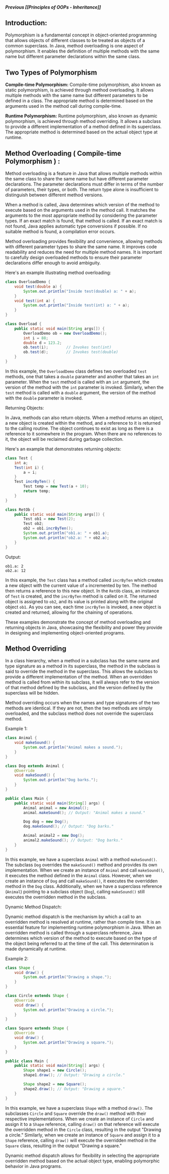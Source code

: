##### Previous [[Principles of OOPs - Inheritance]]
## Introduction:

Polymorphism is a fundamental concept in object-oriented programming that allows objects of different classes to be treated as objects of a common superclass. In Java, method overloading is one aspect of polymorphism. It enables the definition of multiple methods with the same name but different parameter declarations within the same class.

## Two Types of Polymorphism 

 **Compile-time Polymorphism:** Compile-time polymorphism, also known as static polymorphism, is achieved through method overloading. It allows multiple methods with the same name but different parameters to be defined in a class. The appropriate method is determined based on the arguments used in the method call during compile-time.

**Runtime Polymorphism:** Runtime polymorphism, also known as dynamic polymorphism, is achieved through method overriding. It allows a subclass to provide a different implementation of a method defined in its superclass. The appropriate method is determined based on the actual object type at runtime.

## Method Overloading ( Compile-time Polymorphism ) :

Method overloading is a feature in Java that allows multiple methods within the same class to share the same name but have different parameter declarations. The parameter declarations must differ in terms of the number of parameters, their types, or both. The return type alone is insufficient to distinguish between different method versions.

When a method is called, Java determines which version of the method to execute based on the arguments used in the method call. It matches the arguments to the most appropriate method by considering the parameter types. If an exact match is found, that method is called. If an exact match is not found, Java applies automatic type conversions if possible. If no suitable method is found, a compilation error occurs.

Method overloading provides flexibility and convenience, allowing methods with different parameter types to share the same name. It improves code readability and reduces the need for multiple method names. It is important to carefully design overloaded methods to ensure their parameter declarations differ enough to avoid ambiguity.

Here's an example illustrating method overloading:

```java
class OverloadDemo {
    void test(double a) {
        System.out.println("Inside test(double) a: " + a);
    }
    void test(int a) {
        System.out.println("Inside test(int) a: " + a);
    }
}

class Overload {
    public static void main(String args[]) {
        OverloadDemo ob = new OverloadDemo();
        int i = 88;
        double d = 123.2;
        ob.test(i);        // Invokes test(int)
        ob.test(d);        // Invokes test(double)
    }
}
```

In this example, the `OverloadDemo` class defines two overloaded `test` methods, one that takes a `double` parameter and another that takes an `int` parameter. When the `test` method is called with an `int` argument, the version of the method with the `int` parameter is invoked. Similarly, when the `test` method is called with a `double` argument, the version of the method with the `double` parameter is invoked.

Returning Objects:

In Java, methods can also return objects. When a method returns an object, a new object is created within the method, and a reference to it is returned to the calling routine. The object continues to exist as long as there is a reference to it somewhere in the program. When there are no references to it, the object will be reclaimed during garbage collection.

Here's an example that demonstrates returning objects:

```java
class Test {
    int a;
    Test(int i) {
        a = i;
    }
    Test incrByTen() {
        Test temp = new Test(a + 10);
        return temp;
    }
}

class RetOb {
    public static void main(String args[]) {
        Test ob1 = new Test(2);
        Test ob2;
        ob2 = ob1.incrByTen();
        System.out.println("ob1.a: " + ob1.a);
        System.out.println("ob2.a: " + ob2.a);
    }
}
```

Output:
```
ob1.a: 2
ob2.a: 12
```

In this example, the `Test` class has a method called `incrByTen` which creates a new object with the current value of `a` incremented by ten. The method then returns a reference to this new object. In the `RetOb` class, an instance of `Test` is created, and the `incrByTen` method is called on it. The returned object is assigned to `ob2`, and its value is printed along with the original object `ob1`. As you can see, each time `incrByTen` is invoked, a new object is created and returned, allowing for the chaining of operations.

These examples demonstrate the concept of method overloading and returning objects in Java, showcasing the flexibility and power they provide in designing and implementing object-oriented programs.

## Method Overriding

In a class hierarchy, when a method in a subclass has the same name and type signature as a method in its superclass, the method in the subclass is said to override the method in the superclass. This allows the subclass to provide a different implementation of the method. When an overridden method is called from within its subclass, it will always refer to the version of that method defined by the subclass, and the version defined by the superclass will be hidden.

Method overriding occurs when the names and type signatures of the two methods are identical. If they are not, then the two methods are simply overloaded, and the subclass method does not override the superclass method.

Example 1:
```java
class Animal {
    void makeSound() {
        System.out.println("Animal makes a sound.");
    }
}

class Dog extends Animal {
    @Override
    void makeSound() {
        System.out.println("Dog barks.");
    }
}

public class Main {
    public static void main(String[] args) {
        Animal animal = new Animal();
        animal.makeSound(); // Output: "Animal makes a sound."

        Dog dog = new Dog();
        dog.makeSound(); // Output: "Dog barks."

        Animal animal2 = new Dog();
        animal2.makeSound(); // Output: "Dog barks."
    }
}
```

In this example, we have a superclass `Animal` with a method `makeSound()`. The subclass `Dog` overrides the `makeSound()` method and provides its own implementation. When we create an instance of `Animal` and call `makeSound()`, it executes the method defined in the `Animal` class. However, when we create an instance of `Dog` and call `makeSound()`, it executes the overridden method in the `Dog` class. Additionally, when we have a superclass reference (`Animal`) pointing to a subclass object (`Dog`), calling `makeSound()` still executes the overridden method in the subclass.

Dynamic Method Dispatch:

Dynamic method dispatch is the mechanism by which a call to an overridden method is resolved at runtime, rather than compile time. It is an essential feature for implementing runtime polymorphism in Java. When an overridden method is called through a superclass reference, Java determines which version of the method to execute based on the type of the object being referred to at the time of the call. This determination is made dynamically at runtime.

Example 2:
```java
class Shape {
    void draw() {
        System.out.println("Drawing a shape.");
    }
}

class Circle extends Shape {
    @Override
    void draw() {
        System.out.println("Drawing a circle.");
    }
}

class Square extends Shape {
    @Override
    void draw() {
        System.out.println("Drawing a square.");
    }
}

public class Main {
    public static void main(String[] args) {
        Shape shape1 = new Circle();
        shape1.draw(); // Output: "Drawing a circle."

        Shape shape2 = new Square();
        shape2.draw(); // Output: "Drawing a square."
    }
}
```

In this example, we have a superclass `Shape` with a method `draw()`. The subclasses `Circle` and `Square` override the `draw()` method with their respective implementations. When we create an instance of `Circle` and assign it to a `Shape` reference, calling `draw()` on that reference will execute the overridden method in the `Circle` class, resulting in the output "Drawing a circle." Similarly, when we create an instance of `Square` and assign it to a `Shape` reference, calling `draw()` will execute the overridden method in the `Square` class, resulting in the output "Drawing a square."

Dynamic method dispatch allows for flexibility in selecting the appropriate overridden method based on the actual object type, enabling polymorphic behavior in Java programs.
